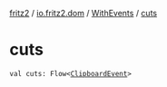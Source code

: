 [fritz2](../../index.md) / [io.fritz2.dom](../index.md) / [WithEvents](index.md) / [cuts](./cuts.md)

# cuts

`val cuts: Flow<`[`ClipboardEvent`](https://kotlinlang.org/api/latest/jvm/stdlib/org.w3c.dom.clipboard/-clipboard-event/index.html)`>`